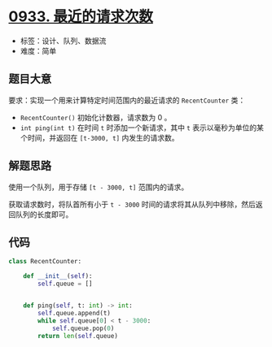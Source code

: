 # [0933. 最近的请求次数](https://leetcode-cn.com/problems/number-of-recent-calls/)

- 标签：设计、队列、数据流
- 难度：简单

## 题目大意

要求：实现一个用来计算特定时间范围内的最近请求的 `RecentCounter` 类：

- `RecentCounter()` 初始化计数器，请求数为 0 。
- `int ping(int t)` 在时间 `t` 时添加一个新请求，其中 `t` 表示以毫秒为单位的某个时间，并返回在 `[t-3000, t]` 内发生的请求数。

## 解题思路

使用一个队列，用于存储 `[t - 3000, t]` 范围内的请求。

获取请求数时，将队首所有小于 `t - 3000` 时间的请求将其从队列中移除，然后返回队列的长度即可。

## 代码

```Python
class RecentCounter:

    def __init__(self):
        self.queue = []


    def ping(self, t: int) -> int:
        self.queue.append(t)
        while self.queue[0] < t - 3000:
            self.queue.pop(0)
        return len(self.queue)
```

